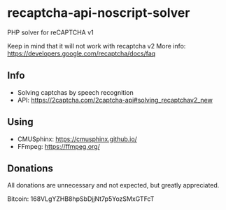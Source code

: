 # recaptcha-api-noscript-solver
PHP solver for reCAPTCHA v1

Keep in mind that it will not work with recaptcha v2
 More info: https://developers.google.com/recaptcha/docs/faq

## Info
- Solving captchas by speech recognition
- API: https://2captcha.com/2captcha-api#solving_recaptchav2_new

## Using
- CMUSphinx: https://cmusphinx.github.io/
- FFmpeg: https://ffmpeg.org/

## Donations
All donations are unnecessary and not expected, but greatly appreciated.

Bitcoin: 168VLgYZHB8hpSbDjjNt7p5YozSMxGTFcT
